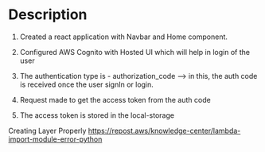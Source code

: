 # Description

1. Created a react application with Navbar and Home component.

2. Configured AWS Cognito with Hosted UI which will help in login of the user

3. The authentication type is - authorization_code --> in this, the auth code is received once the user signIn or login.

4. Request made to get the access token from the auth code 

5. The access token is stored in the local-storage


Creating Layer Properly
https://repost.aws/knowledge-center/lambda-import-module-error-python